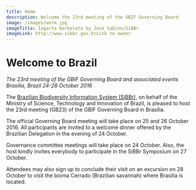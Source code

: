 ```yaml
---
title: Home
description: Welcome the 23rd meeting of the GBIF Governing Board 
image: /images/worm.jpg
imageTitle: Iagarta borboleta by José Sabino/SiBBr
imageLink: http://www.sibbr.gov.brLink to owner
---
```


# Welcome to Brazil 

_The 23rd meeting of the GBIF Governing Board and associated events_
_Brasília, Brazil_
_24-28 October 2016_

The <a href="http://www.sibbr.gov.br" target="_blank">Brazilian Biodiversity Information System (SiBBr)</a>, on behalf of the Ministry of Science, Technology and Innovation of Brazil, is pleased to host the 23rd meeting (GB23) of the GBIF Governing Board in Brasília. 

The official Governing Board meeting will take place on 25 and 26 October 2016. All participants are invited to a welcome dinner offered by the Brazilian Delegation in the evening of 24 October.

Governance committee meetings will take place on 24 October. Also, the host kindly invites everybody to participate in the SiBBr Symposium on 27 October. 

Attendees may also sign up to conclude their visit on an excursion on 28 October to visit the bioma Cerrado (Brazilian savannah) where Brasilia is located.

